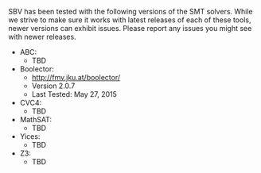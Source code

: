 SBV has been tested with the following versions of the SMT solvers. While we strive to make sure
it works with latest releases of each of these tools, newer versions can exhibit issues. Please
report any issues you might see with newer releases.

  * ABC:
      * TBD
  * Boolector:
      * http://fmv.jku.at/boolector/
      * Version 2.0.7
      * Last Tested: May 27, 2015
  * CVC4:
      * TBD
  * MathSAT:
      * TBD
  * Yices:
      * TBD
  * Z3:
      * TBD
